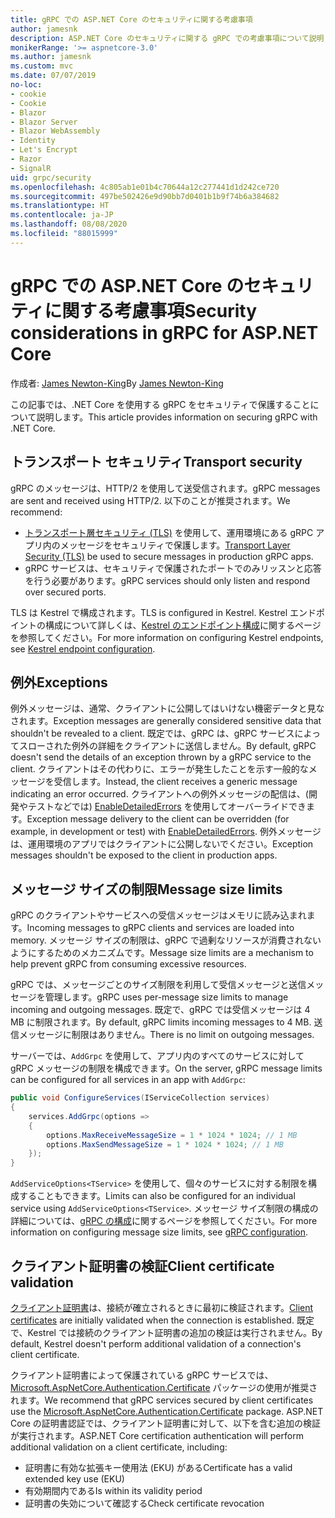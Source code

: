 ```yaml
---
title: gRPC での ASP.NET Core のセキュリティに関する考慮事項
author: jamesnk
description: ASP.NET Core のセキュリティに関する gRPC での考慮事項について説明します。
monikerRange: '>= aspnetcore-3.0'
ms.author: jamesnk
ms.custom: mvc
ms.date: 07/07/2019
no-loc:
- cookie
- Cookie
- Blazor
- Blazor Server
- Blazor WebAssembly
- Identity
- Let's Encrypt
- Razor
- SignalR
uid: grpc/security
ms.openlocfilehash: 4c805ab1e01b4c70644a12c277441d1d242ce720
ms.sourcegitcommit: 497be502426e9d90bb7d0401b1b9f74b6a384682
ms.translationtype: HT
ms.contentlocale: ja-JP
ms.lasthandoff: 08/08/2020
ms.locfileid: "88015999"
---
```

# <a name="security-considerations-in-grpc-for-aspnet-core"></a><span data-ttu-id="4e5b8-103">gRPC での ASP.NET Core のセキュリティに関する考慮事項</span><span class="sxs-lookup"><span data-stu-id="4e5b8-103">Security considerations in gRPC for ASP.NET Core</span></span>

<span data-ttu-id="4e5b8-104">作成者: [James Newton-King](https://twitter.com/jamesnk)</span><span class="sxs-lookup"><span data-stu-id="4e5b8-104">By [James Newton-King](https://twitter.com/jamesnk)</span></span>

<span data-ttu-id="4e5b8-105">この記事では、.NET Core を使用する gRPC をセキュリティで保護することについて説明します。</span><span class="sxs-lookup"><span data-stu-id="4e5b8-105">This article provides information on securing gRPC with .NET Core.</span></span>

## <a name="transport-security"></a><span data-ttu-id="4e5b8-106">トランスポート セキュリティ</span><span class="sxs-lookup"><span data-stu-id="4e5b8-106">Transport security</span></span>

<span data-ttu-id="4e5b8-107">gRPC のメッセージは、HTTP/2 を使用して送受信されます。</span><span class="sxs-lookup"><span data-stu-id="4e5b8-107">gRPC messages are sent and received using HTTP/2.</span></span> <span data-ttu-id="4e5b8-108">以下のことが推奨されます。</span><span class="sxs-lookup"><span data-stu-id="4e5b8-108">We recommend:</span></span>

* <span data-ttu-id="4e5b8-109">[トランスポート層セキュリティ (TLS)](https://tools.ietf.org/html/rfc5246) を使用して、運用環境にある gRPC アプリ内のメッセージをセキュリティで保護します。</span><span class="sxs-lookup"><span data-stu-id="4e5b8-109">[Transport Layer Security (TLS)](https://tools.ietf.org/html/rfc5246) be used to secure messages in production gRPC apps.</span></span>
* <span data-ttu-id="4e5b8-110">gRPC サービスは、セキュリティで保護されたポートでのみリッスンと応答を行う必要があります。</span><span class="sxs-lookup"><span data-stu-id="4e5b8-110">gRPC services should only listen and respond over secured ports.</span></span>

<span data-ttu-id="4e5b8-111">TLS は Kestrel で構成されます。</span><span class="sxs-lookup"><span data-stu-id="4e5b8-111">TLS is configured in Kestrel.</span></span> <span data-ttu-id="4e5b8-112">Kestrel エンドポイントの構成について詳しくは、[Kestrel のエンドポイント構成](xref:fundamentals/servers/kestrel#endpoint-configuration)に関するページを参照してください。</span><span class="sxs-lookup"><span data-stu-id="4e5b8-112">For more information on configuring Kestrel endpoints, see [Kestrel endpoint configuration](xref:fundamentals/servers/kestrel#endpoint-configuration).</span></span>

## <a name="exceptions"></a><span data-ttu-id="4e5b8-113">例外</span><span class="sxs-lookup"><span data-stu-id="4e5b8-113">Exceptions</span></span>

<span data-ttu-id="4e5b8-114">例外メッセージは、通常、クライアントに公開してはいけない機密データと見なされます。</span><span class="sxs-lookup"><span data-stu-id="4e5b8-114">Exception messages are generally considered sensitive data that shouldn't be revealed to a client.</span></span> <span data-ttu-id="4e5b8-115">既定では、gRPC は、gRPC サービスによってスローされた例外の詳細をクライアントに送信しません。</span><span class="sxs-lookup"><span data-stu-id="4e5b8-115">By default, gRPC doesn't send the details of an exception thrown by a gRPC service to the client.</span></span> <span data-ttu-id="4e5b8-116">クライアントはその代わりに、エラーが発生したことを示す一般的なメッセージを受信します。</span><span class="sxs-lookup"><span data-stu-id="4e5b8-116">Instead, the client receives a generic message indicating an error occurred.</span></span> <span data-ttu-id="4e5b8-117">クライアントへの例外メッセージの配信は、(開発やテストなどでは) [EnableDetailedErrors](xref:grpc/configuration#configure-services-options) を使用してオーバーライドできます。</span><span class="sxs-lookup"><span data-stu-id="4e5b8-117">Exception message delivery to the client can be overridden (for example, in development or test) with [EnableDetailedErrors](xref:grpc/configuration#configure-services-options).</span></span> <span data-ttu-id="4e5b8-118">例外メッセージは、運用環境のアプリではクライアントに公開しないでください。</span><span class="sxs-lookup"><span data-stu-id="4e5b8-118">Exception messages shouldn't be exposed to the client in production apps.</span></span>

## <a name="message-size-limits"></a><span data-ttu-id="4e5b8-119">メッセージ サイズの制限</span><span class="sxs-lookup"><span data-stu-id="4e5b8-119">Message size limits</span></span>

<span data-ttu-id="4e5b8-120">gRPC のクライアントやサービスへの受信メッセージはメモリに読み込まれます。</span><span class="sxs-lookup"><span data-stu-id="4e5b8-120">Incoming messages to gRPC clients and services are loaded into memory.</span></span> <span data-ttu-id="4e5b8-121">メッセージ サイズの制限は、gRPC で過剰なリソースが消費されないようにするためのメカニズムです。</span><span class="sxs-lookup"><span data-stu-id="4e5b8-121">Message size limits are a mechanism to help prevent gRPC from consuming excessive resources.</span></span>

<span data-ttu-id="4e5b8-122">gRPC では、メッセージごとのサイズ制限を利用して受信メッセージと送信メッセージを管理します。</span><span class="sxs-lookup"><span data-stu-id="4e5b8-122">gRPC uses per-message size limits to manage incoming and outgoing messages.</span></span> <span data-ttu-id="4e5b8-123">既定で、gRPC では受信メッセージは 4 MB に制限されます。</span><span class="sxs-lookup"><span data-stu-id="4e5b8-123">By default, gRPC limits incoming messages to 4 MB.</span></span> <span data-ttu-id="4e5b8-124">送信メッセージに制限はありません。</span><span class="sxs-lookup"><span data-stu-id="4e5b8-124">There is no limit on outgoing messages.</span></span>

<span data-ttu-id="4e5b8-125">サーバーでは、`AddGrpc` を使用して、アプリ内のすべてのサービスに対して gRPC メッセージの制限を構成できます。</span><span class="sxs-lookup"><span data-stu-id="4e5b8-125">On the server, gRPC message limits can be configured for all services in an app with `AddGrpc`:</span></span>

```csharp
public void ConfigureServices(IServiceCollection services)
{
    services.AddGrpc(options =>
    {
        options.MaxReceiveMessageSize = 1 * 1024 * 1024; // 1 MB
        options.MaxSendMessageSize = 1 * 1024 * 1024; // 1 MB
    });
}
```

<span data-ttu-id="4e5b8-126">`AddServiceOptions<TService>` を使用して、個々のサービスに対する制限を構成することもできます。</span><span class="sxs-lookup"><span data-stu-id="4e5b8-126">Limits can also be configured for an individual service using `AddServiceOptions<TService>`.</span></span> <span data-ttu-id="4e5b8-127">メッセージ サイズ制限の構成の詳細については、[gRPC の構成](xref:grpc/configuration)に関するページを参照してください。</span><span class="sxs-lookup"><span data-stu-id="4e5b8-127">For more information on configuring message size limits, see [gRPC configuration](xref:grpc/configuration).</span></span>

## <a name="client-certificate-validation"></a><span data-ttu-id="4e5b8-128">クライアント証明書の検証</span><span class="sxs-lookup"><span data-stu-id="4e5b8-128">Client certificate validation</span></span>

<span data-ttu-id="4e5b8-129">[クライアント証明書](https://tools.ietf.org/html/rfc5246#section-7.4.4)は、接続が確立されるときに最初に検証されます。</span><span class="sxs-lookup"><span data-stu-id="4e5b8-129">[Client certificates](https://tools.ietf.org/html/rfc5246#section-7.4.4) are initially validated when the connection is established.</span></span> <span data-ttu-id="4e5b8-130">既定で、Kestrel では接続のクライアント証明書の追加の検証は実行されません。</span><span class="sxs-lookup"><span data-stu-id="4e5b8-130">By default, Kestrel doesn't perform additional validation of a connection's client certificate.</span></span>

<span data-ttu-id="4e5b8-131">クライアント証明書によって保護されている gRPC サービスでは、[Microsoft.AspNetCore.Authentication.Certificate](xref:security/authentication/certauth) パッケージの使用が推奨されます。</span><span class="sxs-lookup"><span data-stu-id="4e5b8-131">We recommend that gRPC services secured by client certificates use the [Microsoft.AspNetCore.Authentication.Certificate](xref:security/authentication/certauth) package.</span></span> <span data-ttu-id="4e5b8-132">ASP.NET Core の証明書認証では、クライアント証明書に対して、以下を含む追加の検証が実行されます。</span><span class="sxs-lookup"><span data-stu-id="4e5b8-132">ASP.NET Core certification authentication will perform additional validation on a client certificate, including:</span></span>

* <span data-ttu-id="4e5b8-133">証明書に有効な拡張キー使用法 (EKU) がある</span><span class="sxs-lookup"><span data-stu-id="4e5b8-133">Certificate has a valid extended key use (EKU)</span></span>
* <span data-ttu-id="4e5b8-134">有効期間内である</span><span class="sxs-lookup"><span data-stu-id="4e5b8-134">Is within its validity period</span></span>
* <span data-ttu-id="4e5b8-135">証明書の失効について確認する</span><span class="sxs-lookup"><span data-stu-id="4e5b8-135">Check certificate revocation</span></span>
